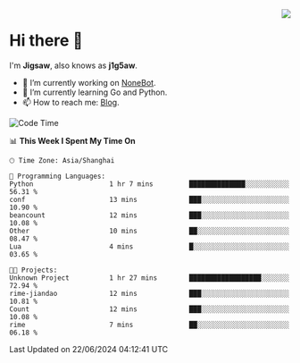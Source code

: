 <a href="#">
  <img align="right" src="https://github-readme-stats.vercel.app/api?username=j1g5awi&count_private=true&show_icons=true&title_color=80070B&text_color=B3B3B3&bg_color=212121&icon_color=80070B" />
</a>

# Hi there 👋

I'm **Jigsaw**, also knows as **j1g5aw**.

- 🔭 I’m currently working on [NoneBot](https://github.com/nonebot).
- 🌱 I’m currently learning Go and Python.
- 📫 How to reach me: [Blog](https://blog.maddestroyer.xyz/).

<!--START_SECTION:waka-->
![Code Time](http://img.shields.io/badge/Code%20Time-1%2C491%20hrs%2050%20mins-blue)

📊 **This Week I Spent My Time On** 

```text
🕑︎ Time Zone: Asia/Shanghai

💬 Programming Languages: 
Python                   1 hr 7 mins         ██████████████░░░░░░░░░░░   56.31 % 
conf                     13 mins             ███░░░░░░░░░░░░░░░░░░░░░░   10.90 % 
beancount                12 mins             ███░░░░░░░░░░░░░░░░░░░░░░   10.08 % 
Other                    10 mins             ██░░░░░░░░░░░░░░░░░░░░░░░   08.47 % 
Lua                      4 mins              █░░░░░░░░░░░░░░░░░░░░░░░░   03.65 % 

🐱‍💻 Projects: 
Unknown Project          1 hr 27 mins        ██████████████████░░░░░░░   72.94 % 
rime-jiandao             12 mins             ███░░░░░░░░░░░░░░░░░░░░░░   10.81 % 
Count                    12 mins             ███░░░░░░░░░░░░░░░░░░░░░░   10.08 % 
rime                     7 mins              ██░░░░░░░░░░░░░░░░░░░░░░░   06.18 % 
```


 Last Updated on 22/06/2024 04:12:41 UTC
<!--END_SECTION:waka-->
